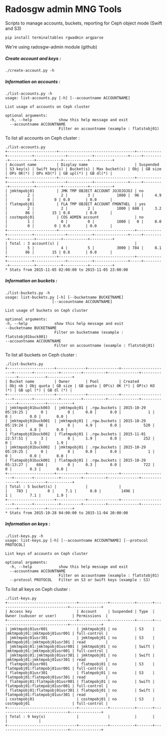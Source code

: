 # Radosgw admin MNG Tools

Scripts to manage accounts, buckets, reporting for Ceph object mode (Swift and S3)

    pip install terminaltables rgwadmin argparse

We're using radosgw-admin module (github)

##### Create account and keys :

    ./create-account.py -h

#####  Information on accounts :

    ./list-accounts.py -h
	usage: list-accounts.py [-h] [--accountname ACCOUNTNAME]
    
	List usage of accounts on Ceph cluster
    
	optional arguments:
	  -h, --help            show this help message and exit
	  --accountname ACCOUNTNAME
	                        Filter on accountname (example : flatstobj01)

To list all accounts on Ceph cluster :

	./list-accounts.py 
	+----------------------+----------------------------------+-----------+-----------+--------------+-----------+---------------+-----+---------+-----------+-----------+-----------+----------+
	| Account name         | Display name                     | Suspended | S3 key(s) | Swift key(s) | Bucket(s) | Max bucket(s) | Obj | GB size | OPs OK(*) | OPs KO(*) | GB upl(*) | GB dl(*) |
	+----------------------+----------------------------------+-----------+-----------+--------------+-----------+---------------+-----+---------+-----------+-----------+-----------+----------+
	| jmktmpobj01          | JMK TMP OBJECT ACCOUNT JOJOJOJOJ | no        |         2 |            2 |         3 |          1000 |  96 |     4.9 |         0 |         0 | 0.0       | 0.0      |
	| flatmpobj01          | FLA TMP OBJECT ACCOUNT FMONTHEL  | yes       |         2 |            2 |         2 |          1000 | 688 |     3.2 |        86 |        15 | 0.8       | 0.0      |
	| costmpobj01          | COS ADMIN account                | no        |         1 |            0 |         0 |          1000 |   0 |     0.0 |         0 |         0 | 0.0       | 0.0      |
	+----------------------+----------------------------------+-----------+-----------+--------------+-----------+---------------+-----+---------+-----------+-----------+-----------+----------+
	| Total : 3 account(s) |                                  |           |         5 |            4 |         5 |          3000 | 784 |     8.1 |        86 |        15 | 0.8       | 0.0      |
	+----------------------+----------------------------------+-----------+-----------+--------------+-----------+---------------+-----+---------+-----------+-----------+-----------+----------+
	* Stats from 2015-11-05 02:00:00 to 2015-11-05 23:00:00

##### Information on buckets :
 
    ./list-buckets.py -h
    usage: list-buckets.py [-h] [--bucketname BUCKETNAME]
                         [--accountname ACCOUNTNAME]
    
    List usage of buckets on Ceph cluster
     
    optional arguments:
    -h, --help            show this help message and exit
    --bucketname BUCKETNAME
                          Filter on bucketname (example : flatstobj01buck001)
    --accountname ACCOUNTNAME
                          Filter on accountname (example : flatstobj01)

To list all buckets on Ceph cluster :
 
	./list-buckets.py 
	+---------------------+-------------+--------------+---------------------+--------+-----------+---------+----------+--------------+--------------+------------+-----------+
	| Bucket name         | Owner       | Pool         | Created             | Obj nb | Obj quota | GB size | GB quota | OP(s) OK (*) | OP(s) KO (*) | GB upl (*) | GB dl (*) |
	+---------------------+-------------+--------------+---------------------+--------+-----------+---------+----------+--------------+--------------+------------+-----------+
	| jmktmpobj01buck003  | jmktmpobj01 | .rgw.buckets | 2015-10-29 05:19:25 |      0 |         0 |     0.0 |      0.0 |            1 |            0 |        0.0 |       0.0 |
	| jmktmpobj01buck001  | jmktmpobj01 | .rgw.buckets | 2015-10-29 05:19:24 |     96 |         0 |     4.9 |      0.0 |          520 |            1 |        4.8 |       0.0 |
	| flatmpobj01buck002  | flatmpobj01 | .rgw.buckets | 2015-11-01 22:57:51 |      3 |         0 |     1.9 |      0.0 |          252 |            0 |        1.9 |       1.9 |
	| jmktmpobj01buck002  | jmktmpobj01 | .rgw.buckets | 2015-10-29 05:19:25 |      0 |         0 |     0.0 |      0.0 |            1 |            0 |        0.0 |       0.0 |
	| flatmpobj01buck001  | flatmpobj01 | .rgw.buckets | 2015-10-29 05:13:27 |    684 |         0 |     0.3 |      0.0 |          722 |            0 |        0.3 |       0.0 |
	+---------------------+-------------+--------------+---------------------+--------+-----------+---------+----------+--------------+--------------+------------+-----------+
	| Total : 5 bucket(s) |             |              |                     |    783 |         0 |     7.1 |      0.0 |         1496 |            1 |        7.1 |       1.9 |
	+---------------------+-------------+--------------+---------------------+--------+-----------+---------+----------+--------------+--------------+------------+-----------+
	* Stats from 2015-10-28 04:00:00 to 2015-11-04 20:00:00

##### Information on keys :
 
	./list-keys.py -h
	usage: list-keys.py [-h] [--accountname ACCOUNTNAME] [--protocol PROTOCOL]
    
	List keys of accounts on Ceph cluster
    
	optional arguments:
	  -h, --help            show this help message and exit
	  --accountname ACCOUNTNAME
	                        Filter on accountname (example : flatstobj01)
	  --protocol PROTOCOL   Filter on S3 or Swift keys (example : S3)

To list all keys on Ceph cluster :
 
	./list-keys.py
	+-------------------------------+-------------+-----------+-------+-------------------------------+--------------+
	| Access key                    | Account     | Suspended | Type  | Owner (subuser or user)       | Permissions  |
	+-------------------------------+-------------+-----------+-------+-------------------------------+--------------+
	| jmktmpobj01usr001             | jmktmpobj01 | no        | S3    | jmktmpobj01:jmktmpobj01usr001 | full-control |
	| jmktmpobj01usr301             | jmktmpobj01 | no        | S3    | jmktmpobj01:jmktmpobj01usr301 | read         |
	| jmktmpobj01:jmktmpobj01usr001 | jmktmpobj01 | no        | Swift | jmktmpobj01:jmktmpobj01usr001 | full-control |
	| jmktmpobj01:jmktmpobj01usr301 | jmktmpobj01 | no        | Swift | jmktmpobj01:jmktmpobj01usr301 | read         |
	| flatmpobj01usr001             | flatmpobj01 | no        | S3    | flatmpobj01:flatmpobj01usr001 | full-control |
	| flatmpobj01usr301             | flatmpobj01 | no        | S3    | flatmpobj01:flatmpobj01usr301 | read         |
	| flatmpobj01:flatmpobj01usr001 | flatmpobj01 | no        | Swift | flatmpobj01:flatmpobj01usr001 | full-control |
	| flatmpobj01:flatmpobj01usr301 | flatmpobj01 | no        | Swift | flatmpobj01:flatmpobj01usr301 | read         |
	| costmpobj01                   | costmpobj01 | no        | S3    | costmpobj01                   | full-control |
	+-------------------------------+-------------+-----------+-------+-------------------------------+--------------+
	| Total : 9 key(s)              |             |           |       |                               |              |
	+-------------------------------+-------------+-----------+-------+-------------------------------+--------------+
